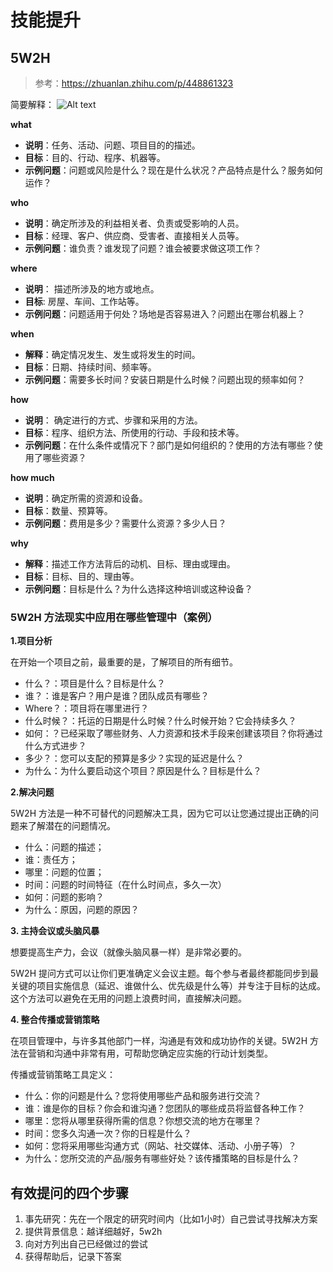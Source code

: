 # 技能提升

## 5W2H

> 参考：https://zhuanlan.zhihu.com/p/448861323

简要解释：
![Alt text](https://pic2.zhimg.com/80/v2-008ae4d0c6cee507008118faf09a3b01_1440w.webp)

**what**
-   **说明**：任务、活动、问题、项目目的的描述。
-   **目标**：目的、行动、程序、机器等。
-   **示例问题**：问题或风险是什么？现在是什么状况？产品特点是什么？服务如何运作？

**who**
-   **说明**：确定所涉及的利益相关者、负责或受影响的人员。
-   **目标**：经理、客户、供应商、受害者、直接相关人员等。
-   **示例问题**：谁负责？谁发现了问题？谁会被要求做这项工作？

**where**
-   **说明**： 描述所涉及的地方或地点。
-   **目标**: 房屋、车间、工作站等。
-   **示例问题**：问题适用于何处？场地是否容易进入？问题出在哪台机器上？

**when**
-   **解释**：确定情况发生、发生或将发生的时间。
-   **目标**：日期、持续时间、频率等。
-   **示例问题**：需要多长时间？安装日期是什么时候？问题出现的频率如何？

**how**
-   **说明**： 确定进行的方式、步骤和采用的方法。
-   **目标**：程序、组织方法、所使用的行动、手段和技术等。
-   **示例问题**：在什么条件或情况下？部门是如何组织的？使用的方法有哪些？使用了哪些资源？

**how much**
-   **说明**：确定所需的资源和设备。
-   **目标**：数量、预算等。
-   **示例问题**：费用是多少？需要什么资源？多少人日？

**why**
-   **解释**：描述工作方法背后的动机、目标、理由或理由。
-   **目标**：目标、目的、理由等。
-   **示例问题**：目标是什么？为什么选择这种培训或这种设备？

### 5W2H 方法现实中应用在哪些管理中（案例）

**1.项目分析**

在开始一个项目之前，最重要的是，了解项目的所有细节。
-   什么？：项目是什么？目标是什么？
-   谁？：谁是客户？用户是谁？团队成员有哪些？
-   Where？：项目将在哪里进行？
-   什么时候？：托运的日期是什么时候？什么时候开始？它会持续多久？
-   如何：？已经采取了哪些财务、人力资源和技术手段来创建该项目？你将通过什么方式进步？
-   多少？：您可以支配的预算是多少？实现的延迟是什么？
-   为什么：为什么要启动这个项目？原因是什么？目标是什么？

**2.解决问题**

5W2H 方法是一种不可替代的问题解决工具，因为它可以让您通过提出正确的问题来了解潜在的问题情况。
-   什么：问题的描述；
-   谁：责任方；
-   哪里：问题的位置；
-   时间：问题的时间特征（在什么时间点，多久一次）
-   如何：问题的影响？
-   为什么：原因，问题的原因？

**3. 主持会议或头脑风暴**

想要提高生产力，会议（就像头脑风暴一样）是非常必要的。

5W2H 提问方式可以让你们更准确定义会议主题。每个参与者最终都能同步到最关键的项目实施信息（延迟、谁做什么、优先级是什么等）并专注于目标的达成。这个方法可以避免在无用的问题上浪费时间，直接解决问题。

**4. 整合传播或营销策略**

在项目管理中，与许多其他部门一样，沟通是有效和成功协作的关键。5W2H 方法在营销和沟通中非常有用，可帮助您确定应实施的行动计划类型。

传播或营销策略工具定义：
-   什么：你的问题是什么？您将使用哪些产品和服务进行交流？
-   谁：谁是你的目标？你会和谁沟通？您团队的哪些成员将监督各种工作？
-   哪里：您将从哪里获得所需的信息？你想交流的地方在哪里？
-   时间：您多久沟通一次？你的日程是什么？
-   如何：您将采用哪些沟通方式（网站、社交媒体、活动、小册子等）？
-   为什么：您所交流的产品/服务有哪些好处？该传播策略的目标是什么？

## 有效提问的四个步骤

1. 事先研究：先在一个限定的研究时间内（比如1小时）自己尝试寻找解决方案
2. 提供背景信息：越详细越好，5w2h
3. 向对方列出自己已经做过的尝试
4. 获得帮助后，记录下答案
